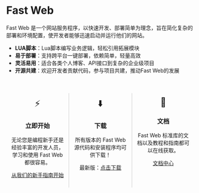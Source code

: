 ﻿
<style>
.container {
  display: flex;
  justify-content: space-around;
  margin-top: 20px;
}

.box {
  flex: 1;
  padding: 10px;
  border-right: 1px solid #ccc;
  text-align: center;
}

.box:last-child {
  border-right: none;
}

.icon {
  font-size: 24px;
  margin-bottom: 10px;
}

</style>


# Fast Web


Fast Web 是一个网站服务程序，以快速开发、部署简单为理念，旨在简化复杂的部署和环境配置，使开发者能够迅速启动并运行他们的网站。


- **LUA脚本**：Lua脚本编写业务逻辑，轻松引用拓展模块
- **易于部署**：支持跨平台一键部署，依赖简单，轻量高效
- **灵活易用**：适合各类个人博客、API接口到复杂的企业级项目
- **开源共建**：欢迎开发者贡献代码，参与项目共建，推动Fast Web的发展
<br>

<div class="container">
  <div class="box">
    <div class="icon">⚡</div>
    <h3>立即开始</h3>
    <p>无论您是编程新手还是经验丰富的开发人员，学习和使用 Fast Web 都很容易。</p>
    <p><a href="https://fw.newobj.org/doc/">从我们的新手指南开始</a></p>
  </div>
  <div class="box">
    <div class="icon">⬇️</div>
    <h3>下载</h3>
    <p>所有版本的 Fast Web 源代码和安装程序均可供下载！</p>
    <p>最新版：<a href="https://fw.newobj.org/download/">点击下载</a></p>
  </div>
  <div class="box">
    <div class="icon">📄</div>
    <h3>文档</h3>
    <p>Fast Web 标准库的文档以及教程和指南都可以在线获取。</p>
    <p><a href="https://fw.newobj.org/doc/">文档中心</a></p>
  </div>
</div>
